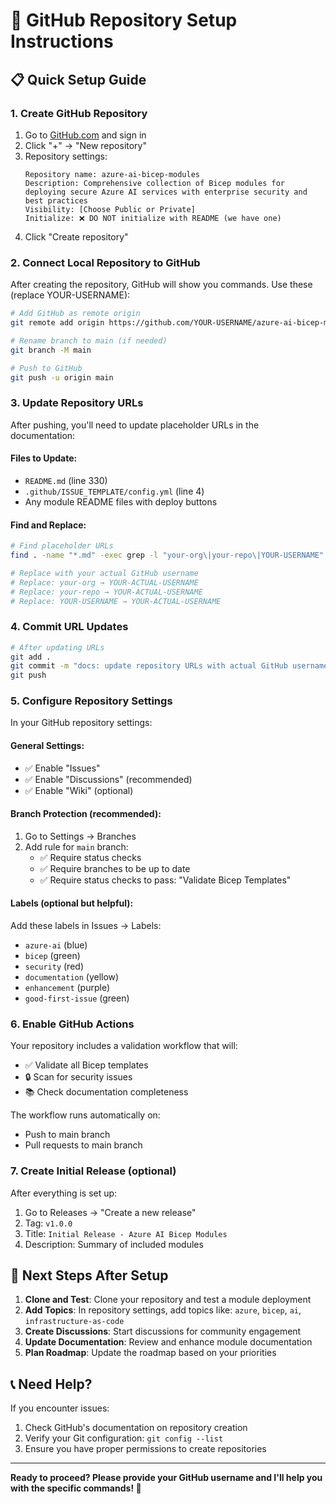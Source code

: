 # 🚀 GitHub Repository Setup Instructions

## 📋 Quick Setup Guide

### 1. Create GitHub Repository

1. Go to [GitHub.com](https://github.com) and sign in
2. Click "+" → "New repository"
3. Repository settings:
   ```
   Repository name: azure-ai-bicep-modules
   Description: Comprehensive collection of Bicep modules for deploying secure Azure AI services with enterprise security and best practices
   Visibility: [Choose Public or Private]
   Initialize: ❌ DO NOT initialize with README (we have one)
   ```
4. Click "Create repository"

### 2. Connect Local Repository to GitHub

After creating the repository, GitHub will show you commands. Use these (replace YOUR-USERNAME):

```bash
# Add GitHub as remote origin
git remote add origin https://github.com/YOUR-USERNAME/azure-ai-bicep-modules.git

# Rename branch to main (if needed)
git branch -M main

# Push to GitHub
git push -u origin main
```

### 3. Update Repository URLs

After pushing, you'll need to update placeholder URLs in the documentation:

#### Files to Update:
- `README.md` (line 330)
- `.github/ISSUE_TEMPLATE/config.yml` (line 4)
- Any module README files with deploy buttons

#### Find and Replace:
```bash
# Find placeholder URLs
find . -name "*.md" -exec grep -l "your-org\|your-repo\|YOUR-USERNAME" {} \;

# Replace with your actual GitHub username
# Replace: your-org → YOUR-ACTUAL-USERNAME
# Replace: your-repo → YOUR-ACTUAL-USERNAME  
# Replace: YOUR-USERNAME → YOUR-ACTUAL-USERNAME
```

### 4. Commit URL Updates

```bash
# After updating URLs
git add .
git commit -m "docs: update repository URLs with actual GitHub username"
git push
```

### 5. Configure Repository Settings

In your GitHub repository settings:

#### General Settings:
- ✅ Enable "Issues"
- ✅ Enable "Discussions" (recommended)
- ✅ Enable "Wiki" (optional)

#### Branch Protection (recommended):
1. Go to Settings → Branches
2. Add rule for `main` branch:
   - ✅ Require status checks
   - ✅ Require branches to be up to date
   - ✅ Require status checks to pass: "Validate Bicep Templates"

#### Labels (optional but helpful):
Add these labels in Issues → Labels:
- `azure-ai` (blue)
- `bicep` (green)
- `security` (red)
- `documentation` (yellow)
- `enhancement` (purple)
- `good-first-issue` (green)

### 6. Enable GitHub Actions

Your repository includes a validation workflow that will:
- ✅ Validate all Bicep templates
- 🔒 Scan for security issues
- 📚 Check documentation completeness

The workflow runs automatically on:
- Push to main branch
- Pull requests to main branch

### 7. Create Initial Release (optional)

After everything is set up:
1. Go to Releases → "Create a new release"
2. Tag: `v1.0.0`
3. Title: `Initial Release - Azure AI Bicep Modules`
4. Description: Summary of included modules

## 🎯 Next Steps After Setup

1. **Clone and Test**: Clone your repository and test a module deployment
2. **Add Topics**: In repository settings, add topics like: `azure`, `bicep`, `ai`, `infrastructure-as-code`
3. **Create Discussions**: Start discussions for community engagement
4. **Update Documentation**: Review and enhance module documentation
5. **Plan Roadmap**: Update the roadmap based on your priorities

## 📞 Need Help?

If you encounter issues:
1. Check GitHub's documentation on repository creation
2. Verify your Git configuration: `git config --list`
3. Ensure you have proper permissions to create repositories

---

**Ready to proceed? Please provide your GitHub username and I'll help you with the specific commands! 🚀**
